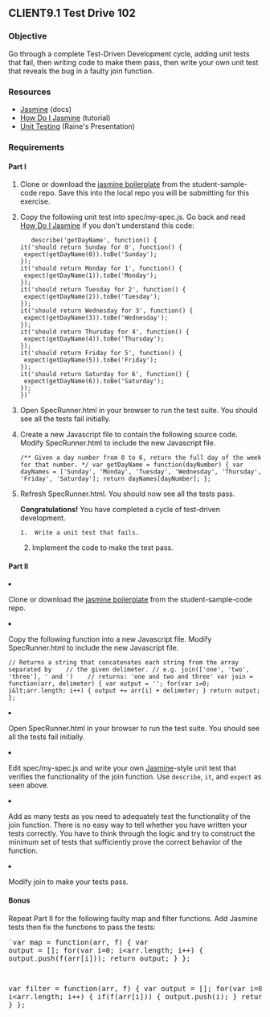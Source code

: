 ## CLIENT9.1 Test Drive 102

### Objective

Go through a complete Test-Driven Development cycle, adding unit tests that fail, then
writing code to make them pass, then write  your own 
unit test that reveals the bug in a faulty join function.

### Resources

*   [Jasmine](https://jasmine.github.io/) (docs)
*   [How Do I Jasmine](http://evanhahn.com/how-do-i-jasmine/) (tutorial)
*   [Unit Testing](https://slid.es/rainelourie/unit-testing/fullscreen) (Raine's Presentation)

### Requirements

#### Part I

1.  Clone or download the [jasmine boilerplate](https://github.com/RefactorU/student-sample-code/tree/master/jasmine) from the student-sample-code repo. Save this into the local repo you will
be submitting for this exercise.
2.  Copy the following unit test into spec/my-spec.js. Go back and read [How Do I Jasmine](http://evanhahn.com/how-do-i-jasmine/) if you don't understand this code:

     ```
        describe('getDayName', function() {
     it('should return Sunday for 0', function() {
      expect(getDayName(0)).toBe('Sunday');
     });
     it('should return Monday for 1', function() {
      expect(getDayName(1)).toBe('Monday');
     });
     it('should return Tuesday for 2', function() {
      expect(getDayName(2)).toBe('Tuesday');
     });
     it('should return Wednesday for 3', function() {
      expect(getDayName(3)).toBe('Wednesday');
     });
     it('should return Thursday for 4', function() {
      expect(getDayName(4)).toBe('Thursday');
     });
     it('should return Friday for 5', function() {
      expect(getDayName(5)).toBe('Friday');
     });
     it('should return Saturday for 6', function() {
      expect(getDayName(6)).toBe('Saturday');
     });
    })`
    ```
    
3.  Open SpecRunner.html in your browser to run the test suite. You should see all the tests
    fail initially.
4.  Create a new Javascript file to contain the following source code. Modify SpecRunner.html
    to include the new Javascript file.<pre class="set-apart-small">`/** Given a day number from 0 to 6, return the full day of the week for that number. */
    var getDayName = function(dayNumber) {
     var dayNames = ['Sunday', 'Monday', 'Tuesday', 'Wednesday', 'Thursday', 'Friday', 'Saturday'];
     return dayNames[dayNumber];
    };`</pre>
5.  Refresh SpecRunner.html. You should now see all the tests pass.<div class="set-apart-small alert alert-success">
    **Congratulations!** You have completed a cycle of test-driven development.

        1.  Write a unit test that fails.
    2.  Implement the code to make the test pass.</div>

    #### Part II

1.  Clone or download the [jasmine boilerplate](https://github.com/RefactorU/student-sample-code/tree/master/jasmine) from the student-sample-code repo.
2.  Copy the following function into a new Javascript file. Modify SpecRunner.html to include
    the new Javascript file.<pre class="set-apart-small">`// Returns a string that concatenates each string from the array separated by    // the given delimeter.
    // e.g. join(['one', 'two', 'three'], ' and ')    // returns: 'one and two and three'
    var join = function(arr, delimeter) {
     var output = '';
     for(var i=0; i&lt;arr.length; i++) {
      output += arr[i] + delimeter;
     }
     return output;
    };`</pre>
3.  Open SpecRunner.html in your browser to run the test suite. You should see all the tests
    fail initially.
4.  Edit spec/my-spec.js and write your own [Jasmine](https://jasmine.github.io/)-style unit test that verifies the functionality of the join function.    Use `describe`, `it`, and `expect` as seen above.
5.  Add as many tests as you need to adequately test the functionality of
    the join function. There is no easy way to tell whether you have written your tests
    correctly. You have to think through the logic and try to construct the minimum set
    of tests that sufficiently prove the correct behavior of the function.
6.  Modify join to make your tests pass.

    #### Bonus

    Repeat Part II for the following faulty map and filter functions. Add Jasmine tests then
    fix the functions to pass the tests:<pre class="set-apart-small">`var map = function(arr, f) {
     var output = [];
     for(var i=0; i&lt;arr.length; i++) {
      output.push(f(arr[i]));
      return output;
     }
    };

    var filter = function(arr, f) {
     var output = [];
     for(var i=0; i&lt;arr.length; i++) {
      if(f(arr[i])) {
       output.push(i);
      }
      return output;
     }
    };
